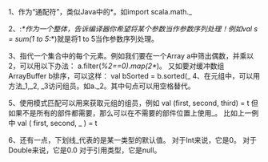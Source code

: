 1、作为“通配符”，类似Java中的*。如import scala.math._

2、:_*作为一个整体，告诉编译器你希望将某个参数当作参数序列处理！例如val s = sum(1 to 5:_*)就是将1 to 5当作参数序列处理。

3、指代一个集合中的每个元素。例如我们要在一个Array a中筛出偶数，并乘以2，可以用以下办法：
a.filter(_%2==0).map(2*_)。
又如要对缓冲数组ArrayBuffer b排序，可以这样：
val bSorted = b.sorted(_
4、在元组中，可以用方法_1,_2,  _3访问组员。如a._2。其中句点可以用空格替代。

5、使用模式匹配可以用来获取元组的组员，例如
val (first, second, third) = t
但如果不是所有的部件都需要，那么可以在不需要的部件位置上使用_。 比如上一例中 val ( first, second, _ ) = t

6、还有一点，下划线_代表的是某一类型的默认值。
对于Int来说，它是0。
对于Double来说，它是0.0
对于引用类型，它是null。
